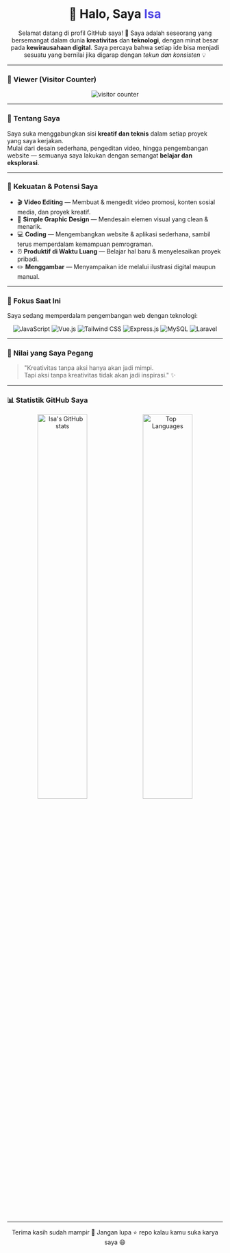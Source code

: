 <h1 align="center">👋 Halo, Saya <span style="color:#4F46E5;">Isa</span></h1>

<p align="center">
  Selamat datang di profil GitHub saya! 🌟  
  Saya adalah seseorang yang bersemangat dalam dunia <b>kreativitas</b> dan <b>teknologi</b>, dengan minat besar pada <b>kewirausahaan digital</b>.  
  Saya percaya bahwa setiap ide bisa menjadi sesuatu yang bernilai jika digarap dengan <i>tekun dan konsisten</i> 💡
</p>

---

### 💖 Viewer (Visitor Counter)
<p align="center">
  <img src="https://count.getloli.com/get/@Isasmkti?theme=rule34" alt="visitor counter" />
</p>

---

### 🚀 Tentang Saya
Saya suka menggabungkan sisi **kreatif dan teknis** dalam setiap proyek yang saya kerjakan.  
Mulai dari desain sederhana, pengeditan video, hingga pengembangan website — semuanya saya lakukan dengan semangat **belajar dan eksplorasi**.

---

### 💪 Kekuatan & Potensi Saya
- 🎬 **Video Editing** — Membuat & mengedit video promosi, konten sosial media, dan proyek kreatif.  
- 🎨 **Simple Graphic Design** — Mendesain elemen visual yang clean & menarik.  
- 💻 **Coding** — Mengembangkan website & aplikasi sederhana, sambil terus memperdalam kemampuan pemrograman.  
- ⏰ **Produktif di Waktu Luang** — Belajar hal baru & menyelesaikan proyek pribadi.  
- ✏️ **Menggambar** — Menyampaikan ide melalui ilustrasi digital maupun manual.  

---

### 🌱 Fokus Saat Ini
Saya sedang memperdalam pengembangan web dengan teknologi:

<p align="center">
  <img src="https://img.shields.io/badge/JavaScript-F7DF1E?style=for-the-badge&logo=javascript&logoColor=black" alt="JavaScript" />
  <img src="https://img.shields.io/badge/Vue.js-4FC08D?style=for-the-badge&logo=vuedotjs&logoColor=white" alt="Vue.js" />
  <img src="https://img.shields.io/badge/Tailwind_CSS-06B6D4?style=for-the-badge&logo=tailwindcss&logoColor=white" alt="Tailwind CSS" />
  <img src="https://img.shields.io/badge/Express.js-000000?style=for-the-badge&logo=express&logoColor=white" alt="Express.js" />
  <img src="https://img.shields.io/badge/MySQL-4479A1?style=for-the-badge&logo=mysql&logoColor=white" alt="MySQL" />
  <img src="https://img.shields.io/badge/Laravel-FF2D20?style=for-the-badge&logo=laravel&logoColor=white" alt="Laravel" />
</p>

---

### 🧠 Nilai yang Saya Pegang
> "Kreativitas tanpa aksi hanya akan jadi mimpi.  
>  Tapi aksi tanpa kreativitas tidak akan jadi inspirasi." ✨

---

### 📊 Statistik GitHub Saya
<p align="center">
  <img src="https://github-readme-stats.vercel.app/api?username=Isasmkti&show_icons=true&theme=tokyonight" alt="Isa's GitHub stats" width="48%" />
  <img src="https://github-readme-stats.vercel.app/api/top-langs/?username=Isasmkti&layout=compact&theme=tokyonight" alt="Top Languages" width="48%" />
</p>

---

<p align="center">
  Terima kasih sudah mampir 💫  
  Jangan lupa ⭐ repo kalau kamu suka karya saya 😄
</p>
